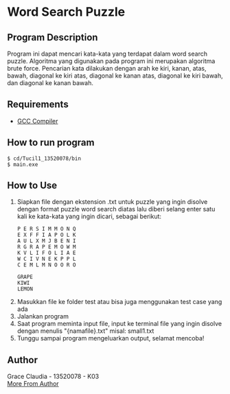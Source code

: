 # Word Search Puzzle

## Program Description 
Program ini dapat mencari kata-kata yang terdapat dalam word search puzzle. Algoritma yang digunakan pada program ini merupakan algoritma brute force. Pencarian kata dilakukan dengan arah ke kiri, kanan, atas, bawah, diagonal ke kiri atas, diagonal ke kanan atas, diagonal ke kiri bawah, dan diagonal ke  kanan bawah.
<br> 

## Requirements
- [GCC Compiler](https://gcc.gnu.org/)

## How to run program
    $ cd/Tucil1_13520078/bin  
    $ main.exe


## How to Use
1. Siapkan file dengan ekstension .txt untuk puzzle yang ingin disolve dengan format puzzle word search diatas lalu diberi selang enter satu kali ke kata-kata yang ingin dicari, sebagai berikut:
    ```
    P E R S I M M O N Q
    E X F F I A P O L K
    A U L X M J B E N I
    R G R A P E M O W M
    K V L I F O L I A E
    W C I V N E K P P L
    C E M L M N O O R O

    GRAPE
    KIWI
    LEMON
    ```
2. Masukkan file ke folder test atau bisa juga menggunakan test case yang ada
3. Jalankan program
4. Saat program meminta input file, input ke terminal file yang ingin disolve dengan menulis "{namafile}.txt" misal: small1.txt
5. Tunggu sampai program mengeluarkan output, selamat mencoba!

## Author
Grace Claudia - 13520078 - K03
<br>
[More From Author](https://github.com/graceclaudia19)
